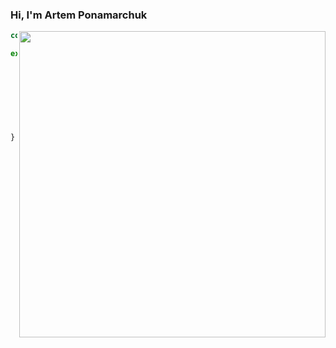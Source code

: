 ### Hi, I'm Artem Ponamarchuk

<img align="right" src="https://media.tenor.com/GfSX-u7VGM4AAAAC/coding.gif" width="490">

```javascript
const Artem = juniorFrontEnd

export default class Skills {
  constructor({ skills }) {
    this._HTML = skills.HTML;
    this._CSS = skills.CSS;
    this._JavaScript = skills.JavaScript;
    this._React = skills.React;
    this._Express = skills.Express;
    this._Mongo = skills.Mongo;
  }
}
```

<!--
**Panfil0k/Panfil0k** is a ✨ _special_ ✨ repository because its `README.md` (this file) appears on your GitHub profile.

Here are some ideas to get you started:

- 🔭 I’m currently working on ...
- 🌱 I’m currently learning ...
- 👯 I’m looking to collaborate on ...
- 🤔 I’m looking for help with ...
- 💬 Ask me about ...
- 📫 How to reach me: ...
- 😄 Pronouns: ...
- ⚡ Fun fact: ...
-->
